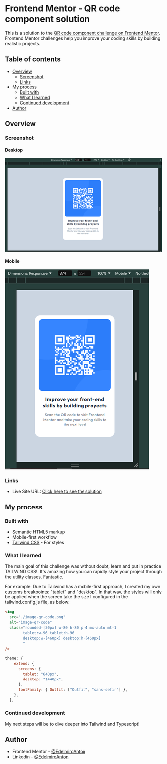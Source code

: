 # Frontend Mentor - QR code component solution

This is a solution to the [QR code component challenge on Frontend Mentor](https://www.frontendmentor.io/challenges/qr-code-component-iux_sIO_H). Frontend Mentor challenges help you improve your coding skills by building realistic projects.

## Table of contents

- [Overview](#overview)
  - [Screenshot](#screenshot)
  - [Links](#links)
- [My process](#my-process)
  - [Built with](#built-with)
  - [What I learned](#what-i-learned)
  - [Continued development](#continued-development)
- [Author](#author)

## Overview

### Screenshot

#### Desktop

![Desktop Screenshot](./screenshots/desktop.PNG)

#### Mobile

![Mobile Screenshot](./screenshots/mobile.PNG)

### Links

- Live Site URL: [Click here to see the solution](https://frontend-mentor-num-1-qr-code.netlify.app/)

## My process

### Built with

- Semantic HTML5 markup
- Mobile-first workflow
- [Tailwind CSS](https://tailwindcss.com/) - For styles

### What I learned

The main goal of this challenge was without doubt, learn and put in practice TAILWIND CSS!. It's amazing how you can rapidly style your project through the utility classes. Fantastic.

For example: Due to Tailwind has a mobile-first approach, I created my own customs breakpoints: "tablet" and "desktop". In that way, the styles will only be applied when the screen take the size I configured in the tailwind.config.js file, as below:

```html
<img
  src="./image-qr-code.png"
  alt="image-qr-code"
  class="rounded-[30px] w-80 h-80 p-4 mx-auto mt-1
        tablet:w-96 tablet:h-96
        desktop:w-[460px] desktop:h-[460px]
        "
/>
```

```js
theme: {
    extend: {
      screens: {
        tablet: "640px",
        desktop: "1440px",
      },
      fontFamily: { Outfit: ["Outfit", "sans-sefir"] },
    },
  },
```

### Continued development

My next steps will be to dive deeper into Tailwind and Typescript!

## Author

- Frontend Mentor - [@EdelmiroAnton](https://www.frontendmentor.io/profile/EdelmiroAnton)
- Linkedin - [@EdelmiroAnton](https://www.linkedin.com/in/edelmiro-anton/)
